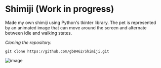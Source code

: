 # Shimiji (Work in progress)

Made my own shimiji using Python's tkinter library. The pet is represented by an animated image that can move around the screen and alternate between idle and walking states.


_Cloning the repository._

```ins
git clone https://github.com/gb8462/Shimiji.git
```
![image](https://github.com/user-attachments/assets/27f57e53-f93c-44a1-8c4e-6bd721b7b043)

